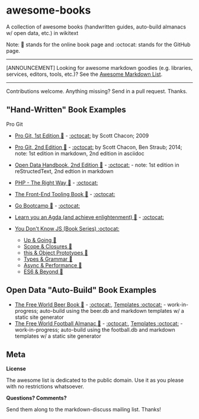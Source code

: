 # awesome-books

A collection of awesome books (handwritten guides, auto-build almanacs w/ open data, etc.) in wikitext

Note: :book: stands for the online book page and :octocat: stands for the GitHub page.

---

[ANNOUNCEMENT] Looking for awesome markdown goodies (e.g. libraries, services, editors, tools, etc.)? See the [Awesome Markdown List](https://github.com/writekit/awesome-markdown). 

---

Contributions welcome. Anything missing? Send in a pull request. Thanks.


## "Hand-Written" Book Examples

Pro Git

- [Pro Git, 1st Edition :book:](http://git-scm.com/book/en/v1) - [:octocat:](https://github.com/progit/progit/tree/master/en) by Scott Chacon; 2009
- [Pro Git, 2nd Edition :book:](http://git-scm.com/book/en/v2) - [:octocat:](https://github.com/progit/progit2) by Scott Chacon, Ben Straub; 2014;  note: 1st edition in markdown, 2nd edition in asciidoc

 
- [Open Data Handbook, 2nd Edition :book:](http://opendatahandbook.org) - [:octocat:](https://github.com/okfn/opendatahandbook-v2) - note: 1st edition in reStructedText, 2nd edtion in markdown
- [PHP - The Right Way :book:](http://www.phptherightway.com) - [:octocat:](https://github.com/codeguy/php-the-right-way)
- [The Front-End Tooling Book :book:](http://tooling.github.io/book-of-modern-frontend-tooling) - [:octocat:](https://github.com/tooling/book-of-modern-frontend-tooling)
- [Go Bootcamp :book:](http://www.golangbootcamp.com/book) - [:octocat:](https://github.com/GoBootcamp/book)
- [Learn you an Agda (and achieve enlightenment) :book:](http://learnyouanagda.liamoc.net) - [:octocat:](https://github.com/liamoc/learn-you-an-agda)
- [You Don't Know JS (Book Series) :octocat:](https://github.com/getify/You-Dont-Know-JS)
    - [Up & Going :book:](https://github.com/getify/You-Dont-Know-JS/blob/master/up%20&%20going/README.md)
    - [Scope & Closures :book:](https://github.com/getify/You-Dont-Know-JS/blob/master/scope%20&%20closures/README.md)
    - [this & Object Prototypes :book:](https://github.com/getify/You-Dont-Know-JS/blob/master/this%20&%20object%20prototypes/README.md)
    - [Types & Grammar :book:](https://github.com/getify/You-Dont-Know-JS/blob/master/types%20&%20grammar/README.md)
    - [Async & Performance :book:](https://github.com/getify/You-Dont-Know-JS/blob/master/async%20&%20performance/README.md)
    - [ES6 & Beyond :book:](https://github.com/getify/You-Dont-Know-JS/blob/master/es6%20&%20beyond/README.md)


## Open Data "Auto-Build" Book Examples

- [The Free World Beer Book :book:](http://openbeer.github.io/book) - [:octocat:](https://github.com/openbeer/book), [Templates :octocat:](https://github.com/book-templates/beer) - work-in-progress; auto-build using the beer.db and markdown templates w/ a static site generator
- [The Free World Football Almanac :book:](http://openfootball.github.io/book) - [:octocat:](https://github.com/openfootball/book), [Templates :octocat:](https://github.com/book-templates/football)  - work-in-progress; auto-build using the football.db and markdown templates w/ a static site generator
     

## Meta

**License**

The awesome list is dedicated to the public domain. Use it as you please with no restrictions whatsoever.

**Questions? Comments?**

Send them along to the markdown-discuss mailing list. Thanks!
